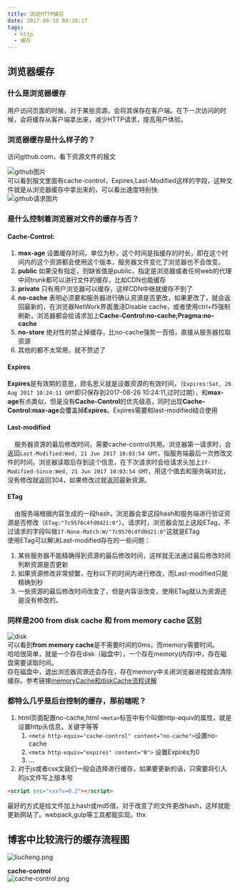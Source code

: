 ```yaml
---
title: 说说HTTP缓存
date: 2017-08-18 09:38:17
tags:
  - http
  - 缓存
---
```


## 浏览器缓存
### 什么是浏览器缓存 
用户访问页面的时候，对于某些资源，会将其保存在客户端。在下一次访问的时候，会将缓存从客户端拿出来，减少HTTP请求，提高用户体验。

### 浏览器缓存是什么样子的？

访问github.com，看下资源文件的报文
<!-- more -->

![github图片](github.png)  
可以看到报文里面有cache-control，Expires,Last-Modified这样的字段，这种文件就是从浏览器缓存中拿出来的，可以看出速度特别快  
![github请求图片](githubRequest.png)

### 是什么控制着浏览器对文件的缓存与否？
#### Cache-Control:
1. **max-age** 设置缓存时间，单位为秒，这个时间是指缓存的时长，即在这个时间内的这个资源都会使用这个版本，服务器文件变化了浏览器也不会改变。
2. **public** 如果没有指定，则缺省值是public，指定是浏览器或者任何web的代理中间trunk都可以进行文件的缓存，比如CDN也能缓存
3. **private** 只有用户浏览器可以缓存，这样CDN中继就缓存不到了
4. **no-cache** 表明必须要和服务器进行确认资源是否更改，如果更改了，就会返回最新的，在浏览器NetWork界面激活Disable cache，或者使用ctrl+f5强制刷新，浏览器都会给请求加上**Cache-Control:no-cache;Pragma:no-cache**
5. **no-store** 绝对性的禁止掉缓存，比no-cache强势一百倍，直接从服务器拉取资源
6. 其他的都不太常用，就不赘述了

#### Expires
**Expires**是有效期的意思，顾名思义就是设置资源的有效时间，（``Expires:Sat, 26 Aug 2017 10:24:11 GMT``即只保存到2017-08-26 10:24:11,过时过期），和**max-age**有点类似，但是没有**Cache-Control**的优先级高，同时出现**Cache-Control:max-age**会覆盖掉**Expires**。Expires需要和last-modified结合使用

#### Last-modified
&nbsp;&nbsp;&nbsp;&nbsp;服务器资源的最后修改时间，需要cache-control共用。浏览器第一请求时，会返回``Last-Modified:Wed, 21 Jun 2017 10:03:54 GMT``，指服务端最后一次修改文件的时间。浏览器读取后存到这个信息，在下次请求时会给请求头加上``If-Modified-Since:Wed, 21 Jun 2017 10:03:54 GMT``，用这个值去和服务端对比，没有修改就返回304，如果修改过就返回最新资源。

#### ETag
&nbsp;&nbsp;&nbsp;&nbsp;由服务端根据内容生成的一段hash，浏览器会拿这段hash和服务端进行验证资源是否修改（``ETag:"7c9570c4fd0d21:0"``）。请求时，浏览器会加上这段ETag，不过请求的字段叫做``If-None-Match:W/"7c9570c4fd0d21:0"``这就是ETag  
使用ETag可以解决Last-modified存在的一些问题：
   1. 某些服务器不能精确得到资源的最后修改时间，这样就无法通过最后修改时间判断资源是否更新 
   2. 如果资源修改非常频繁，在秒以下的时间内进行修改，而Last-modified只能精确到秒 
   3. 一些资源的最后修改时间改变了，但是内容没改变，使用ETag就认为资源还是没有修改的。

### 同样是200 from disk cache 和 from memory cache 区别
![disk](disk.png)  
可以看到**from memory cache**是不需要时间的0ms，而memory需要时间。  
哈哈很简单，就是一个存在disk（磁盘中），一个存在memory(内存)中，存在磁盘需要读取时间。  
存在磁盘中，退出浏览器资源还会存在，存在memory中关闭浏览器进程就会清除缓存。参考链接[memoryCache和diskCache流程详解](http://blog.csdn.net/m632587166/article/details/50732205?locationNum=14)

### 都特么几乎是后台控制的缓存，那前端呢？
1. html页面配置no-cache,html ``<meta>``标签中有个叫做http-equiv的属性，就是设置http头信息，关键字等等
    1. ``<meta http-equiv="cache-control" content="no-cache">``设置no-cache
    2. ``<meta http-equiv="expires" content="0">`` 设置Expires为0
    3. ...
2. 对于js或者css文我们一般会选择进行缓存，如果要更新的话，只需要将引入的js文件写上版本号
```html
<script src="xxx?v=0.2"></script>
```
最好的方式是给文件加上hash或md5值，对于改变了的文件更改hash，这样就能更新网站了。webpack,gulp等工具都能实现。thx

## 博客中比较流行的缓存流程图
![liucheng.png](liucheng.png)  

**cache-control**  
![cache-control.png](cache-control.png)
